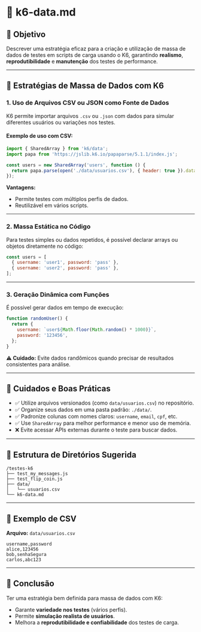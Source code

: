 
# 📄 k6-data.md

## 🎯 Objetivo

Descrever uma estratégia eficaz para a criação e utilização de massa de dados de testes em scripts de carga usando o K6, garantindo **realismo**, **reprodutibilidade** e **manutenção** dos testes de performance.

---

## 🔧 Estratégias de Massa de Dados com K6

### 1. Uso de Arquivos CSV ou JSON como Fonte de Dados
K6 permite importar arquivos `.csv` ou `.json` com dados para simular diferentes usuários ou variações nos testes.

#### Exemplo de uso com CSV:
```js
import { SharedArray } from 'k6/data';
import papa from 'https://jslib.k6.io/papaparse/5.1.1/index.js';

const users = new SharedArray('users', function () {
  return papa.parse(open('./data/usuarios.csv'), { header: true }).data;
});
```

**Vantagens:**
- Permite testes com múltiplos perfis de dados.
- Reutilizável em vários scripts.

---

### 2. Massa Estática no Código
Para testes simples ou dados repetidos, é possível declarar arrays ou objetos diretamente no código:
```js
const users = [
  { username: 'user1', password: 'pass' },
  { username: 'user2', password: 'pass' },
];
```

---

### 3. Geração Dinâmica com Funções
É possível gerar dados em tempo de execução:
```js
function randomUser() {
  return {
    username: `user${Math.floor(Math.random() * 1000)}`,
    password: '123456',
  };
}
```

**⚠️ Cuidado:** Evite dados randômicos quando precisar de resultados consistentes para análise.

---

## 🧹 Cuidados e Boas Práticas

- ✅ Utilize arquivos versionados (como `data/usuarios.csv`) no repositório.
- ✅ Organize seus dados em uma pasta padrão: `./data/`.
- ✅ Padronize colunas com nomes claros: `username`, `email`, `cpf`, etc.
- ✅ Use `SharedArray` para melhor performance e menor uso de memória.
- ❌ Evite acessar APIs externas durante o teste para buscar dados.

---

## 📁 Estrutura de Diretórios Sugerida

```
/testes-k6
├── test_my_messages.js
├── test_flip_coin.js
├── data/
│   └── usuarios.csv
└── k6-data.md
```

---

## 🚀 Exemplo de CSV

**Arquivo:** `data/usuarios.csv`
```csv
username,password
alice,123456
bob,senhaSegura
carlos,abc123
```

---

## 📌 Conclusão

Ter uma estratégia bem definida para massa de dados com K6:
- Garante **variedade nos testes** (vários perfis).
- Permite **simulação realista de usuários**.
- Melhora a **reprodutibilidade e confiabilidade** dos testes de carga.
